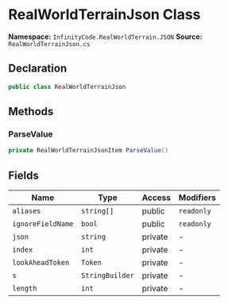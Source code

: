 # RealWorldTerrainJson Class

**Namespace:** `InfinityCode.RealWorldTerrain.JSON`
**Source:** `RealWorldTerrainJson.cs`

## Declaration

```csharp
public class RealWorldTerrainJson
```

## Methods

### ParseValue

```csharp
private RealWorldTerrainJsonItem ParseValue()
```

## Fields

| Name | Type | Access | Modifiers |
|------|------|--------|-----------|
| `aliases` | `string[]` | public | `readonly` |
| `ignoreFieldName` | `bool` | public | `readonly` |
| `json` | `string` | private | - |
| `index` | `int` | private | - |
| `lookAheadToken` | `Token` | private | - |
| `s` | `StringBuilder` | private | - |
| `length` | `int` | private | - |

